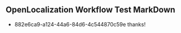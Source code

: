 ## OpenLocalization Workflow Test MarkDown
* 882e6ca9-a124-44a6-84d6-4c544870c59e thanks!

<!--HONumber=Jul16_HO4-->


